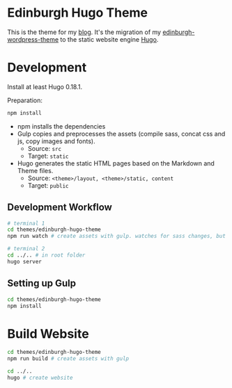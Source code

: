 # Edinburgh Hugo Theme

This is the theme for my [blog](https://phauer.com). It's the migration of my [edinburgh-wordpress-theme](https://github.com/phauer/edinburgh-wordpress-theme) to the static website engine [Hugo](https://gohugo.io/).

# Development

Install at least Hugo 0.18.1.

Preparation:
```bash
npm install
```

- npm installs the dependencies
- Gulp copies and preprocesses the assets (compile sass, concat css and js, copy images and fonts). 
  - Source: `src`
  - Target: `static`
- Hugo generates the static HTML pages based on the Markdown and Theme files.
  - Source: `<theme>/layout, <theme>/static, content`
  - Target: `public`

## Development Workflow

```bash
# terminal 1
cd themes/edinburgh-hugo-theme
npm run watch # create assets with gulp. watches for sass changes, but doesn't reload browser, because hugo does this for us.

# terminal 2
cd ../.. # in root folder
hugo server 
```

## Setting up Gulp

```bash
cd themes/edinburgh-hugo-theme
npm install
```

# Build Website

```bash
cd themes/edinburgh-hugo-theme
npm run build # create assets with gulp

cd ../..
hugo # create website
```
